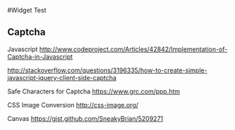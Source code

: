 #Widget Test

## Captcha

Javascript
http://www.codeproject.com/Articles/42842/Implementation-of-Captcha-in-Javascript

http://stackoverflow.com/questions/3196335/how-to-create-simple-javascript-jquery-client-side-captcha

Safe Characters for Captcha
https://www.grc.com/ppp.htm

CSS Image Conversion
http://css-image.org/

Canvas
https://gist.github.com/SneakyBrian/5209271
